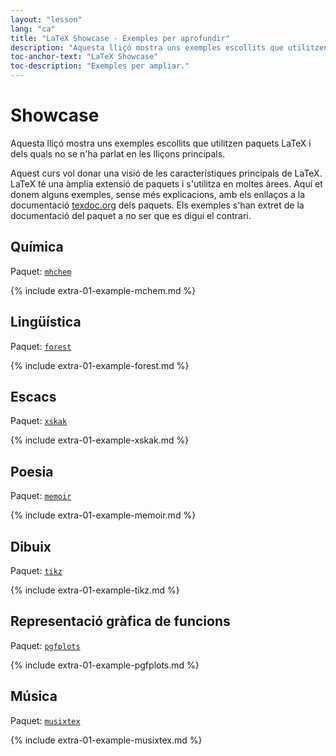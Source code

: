 ```yaml
---
layout: "lesson"
lang: "ca"
title: "LaTeX Showcase - Exemples per aprofundir"
description: "Aquesta lliçó mostra uns exemples escollits que utilitzen paquets LaTeX i dels quals no se n'ha parlat en les lliçons principals."
toc-anchor-text: "LaTeX Showcase"
toc-description: "Exemples per ampliar."
---
```


# Showcase

<span
  class="summary">Aquesta lliçó mostra uns exemples escollits que utilitzen paquets LaTeX i dels quals no se n'ha parlat en les lliçons principals.</span>

Aquest curs vol donar una visió de les característiques principals de LaTeX. LaTeX té una àmplia extensió de paquets i s'utilitza en moltes àrees. Aquí et donem alguns exemples, sense més explicacions, amb els enllaços a la documentació [texdoc.org](https://texdoc.org) dels paquets. Els exemples s'han extret de la documentació del paquet a no ser que es digui el contrari.


## Química

Paquet: [`mhchem`](https://texdoc.org/pkg/mhchem)

{% include extra-01-example-mchem.md %}

## Lingüística

Paquet: [`forest`](https://texdoc.org/pkg/forest)

{% include extra-01-example-forest.md %}

## Escacs

<!-- not 2017 -->
Paquet: [`xskak`](https://texdoc.org/pkg/xskak)

{% include extra-01-example-xskak.md %}


## Poesia

Paquet: [`memoir`](https://texdoc.org/pkg/memoir)

{% include extra-01-example-memoir.md %}


## Dibuix
<!-- not 2017 -->
Paquet: [`tikz`](https://texdoc.org/pkg/tikz)


{% include extra-01-example-tikz.md %}


## Representació gràfica de funcions

Paquet: [`pgfplots`](https://texdoc.org/pkg/pgfplots)


{% include extra-01-example-pgfplots.md %}


## Música

Paquet: [`musixtex`](https://texdoc.org/pkg/musixtex)



{% include extra-01-example-musixtex.md %}
